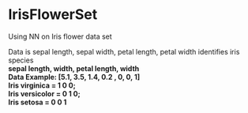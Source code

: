 # IrisFlowerSet
Using NN on Iris flower data set<br> 

Data is sepal length, sepal width, petal length, petal width identifies iris species<br>
<b>sepal length, width, petal length, width<b><br>
Data Example: [5.1, 3.5, 1.4, 0.2 , 0, 0, 1]<br>
Iris virginica  = 1 0 0;<br>
Iris versicolor = 0 1 0;<br>
Iris setosa     = 0 0 1

